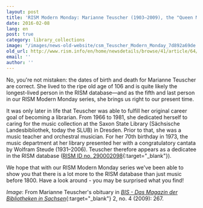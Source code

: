 ```yaml
---
layout: post
title: 'RISM Modern Monday: Marianne Teuscher (1903–2009), the "Queen Mum" of the Music Department'
date: 2016-02-08
lang: en
post: true
category: library_collections
image: "/images/news-old-website/csm_Teuscher_Modern_Monday_7d892a69de.jpg"
old_url: http://www.rism.info/en/home/newsdetails/browse/41/article/64/rism-modern-monday-marianne-teuscher-1903-2009-the-queen-mum-of-the-music-department.html
email: ''
author: ''
---
```


No, you're not mistaken: the dates of birth and death for Marianne Teuscher are correct. She lived to the ripe old age of 106 and is quite likely the longest-lived person in the RISM database—and as the fifth and last person in our RISM Modern Monday series, she brings us right to our present time.

It was only later in life that Teuscher was able to fulfill her original career goal of becoming a librarian. From 1966 to 1981, she dedicated herself to caring for the music collection at the Saxon State Library (Sächsische Landesbibliothek, today the SLUB) in Dresden. Prior to that, she was a music teacher and orchestral musician. For her 70th birthday in 1973, the music department at her library presented her with a congratulatory cantata by Wolfram Steude (1931–2006). Teuscher therefore appears as a dedicatee in the RISM database ([RISM ID no. 290002098](https://opac.rism.info/search?id=290002098){:target="_blank"}).

We hope that with our RISM Modern Monday series we've been able to show you that there is a lot more to the RISM database than just music before 1800. Have a look around - you may be surprised what you find!

_Image_: From Marianne Teuscher's obituary in [_BIS - Das Magazin der Bibliotheken in Sachsen_](https://bibliotheksmagazin.de/archiv/jahrgang-2-ausgabe-nr-4-2009/){:target="_blank"} 2, no. 4 (2009): 267.

